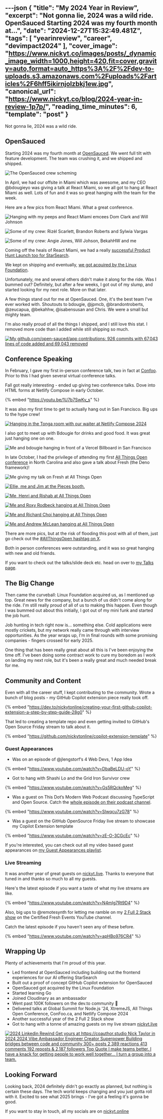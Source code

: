 ---json
{
  "title": "My 2024 Year in Review",
  "excerpt": "Not gonna lie, 2024 was a wild ride.           OpenSauced   Starting 2024 was my fourth month at...",
  "date": "2024-12-27T15:32:49.481Z",
  "tags": [
    "yearinreview",
    "career",
    "devimpact2024"
  ],
  "cover_image": "https://www.nickyt.co/images/posts/_dynamic_image_width=1000,height=420,fit=cover,gravity=auto,format=auto_https%3A%2F%2Fdev-to-uploads.s3.amazonaws.com%2Fuploads%2Farticles%2F6hff5ikirnjolzbkj1ew.jpg",
  "canonical_url": "https://www.nickyt.co/blog/2024-year-in-review-1p7p/",
  "reading_time_minutes": 6,
  "template": "post"
}
---

Not gonna lie, 2024 was a wild ride.

## OpenSauced

Starting 2024 was my fourth month at [OpenSauced](https://opensauced.pizza/). We went full tilt with feature development. The team was crushing it, and we shipped and shipped.

![The OpenSauced crew scheming](https://www.nickyt.co/images/posts/_uploads_articles_8y9oo3atn3eq9g47cpvp.png)

In April, we had our offsite in Miami which was awesome, and my CEO @bdougieyo was giving a talk at React Miami, so we all got to hang at React Miami as well. Lots of fun and it was so great hanging with the team for the week.

Here are a few pics from React Miami. What a great conference.

![Hanging with my peeps and React Miami emcees Dom Clark and Will Johnson](https://www.nickyt.co/images/posts/_uploads_articles_f10d7lmfjnfxzn5gtv33.png)

![Some of my crew: Rizèl Scarlett, Brandon Roberts and Sylwia Vargas](https://www.nickyt.co/images/posts/_uploads_articles_nkns482q6qr7o26lndup.png)

![Some of my crew: Angie Jones, Will Johson, BekahHW and me](https://www.nickyt.co/images/posts/_uploads_articles_rhs7ogarqvi0j34jrdqu.png)

Coming off the heals of React Miami, we had a really [successful Product Hunt Launch too for StarSearch](https://www.producthunt.com/products/opensauced#starsearch).

We kept on shipping and eventually, [we got acquired by the Linux Foundation](https://opensauced.pizza/blog/opensauced-is-joining-the-linux-foundation).

Unfortunately, me and several others didn't make it along for the ride. Was I bummed out? Definitely, but after a few weeks, I got out of my slump, and started looking for my next role. More on that later.

A few things stand out for me at OpenSauced. One, it's the best team I've ever worked with. Shoutouts to bdougie, @jpmcb, @brandontroberts, @zeucapua, @bekahhw, @isabensusan and Chris. We were a small but mighty team.

I'm also really proud of all the things I shipped, and I still love this stat. I removed more code than I added while still shipping so much.

[![My github.com/open-sauced/app contributions: 926 commits with 67,043 lines of code added and 69,043 removed](https://www.nickyt.co/images/posts/_uploads_articles_yjd3rgo0pkzda8rc0ciz.png)
](https://github.com/open-sauced/app/graphs/contributors)

## Conference Speaking

In February, I gave my first in-person conference talk, two in fact at [Confoo](https://confoo.ca). Prior to this I had given several virtual conference talks.

Fall got really interesting - ended up giving two conference talks. Dove into HTML forms at Netlify Compose in early October.

{% embed "https://youtu.be/1U7b7SwKv_s" %}

It was also my first time to get to actually hang out in San Francisco. Big ups to the hype crew!

[![Hanging in the Tonga room with our waiter at Netlify Compose 2024](https://www.nickyt.co/images/posts/_uploads_articles_68poi9li53hkizc5jkrx.png)](https://x.com/nickytonline/status/1842036732616966270)

I also got to meet up with Bdougie for drinks and good food. It was great just hanging one on one.

![Me and bdougie hanging in front of a Vercel Billboard in San Francisco](https://www.nickyt.co/images/posts/_uploads_articles_tylihylqxxdyh67eoxfw.png)

In late October, I had the privilege of attending my first [All Things Open conference](https://allthingsopen.org/events/all-things-open-2024) in North Carolina and also gave a talk about Fresh (the Deno framework)!

![Me giving my talk on Fresh at All Things Open](https://www.nickyt.co/images/posts/_uploads_articles_af1koqwniitxjysvzfka.png)

[![Ellie, me and Jim at the Pieces booth.](https://www.nickyt.co/images/posts/_uploads_articles_ttdumeiifhs8gywvzioj.png)](https://x.com/nickytonline/status/1851283568875499901)

[![Me, Henri and Rishab at All Things Open](https://www.nickyt.co/images/posts/_uploads_articles_0hdwm8sus8tlxqmaqw3g.png)](https://x.com/nickytonline/status/1850968583549173989)

[![Me and Roxy Rodbeck hanging at All Things Open](https://www.nickyt.co/images/posts/_uploads_articles_vkfqwaooweppfpfpgvp6.png)](https://x.com/nickytonline/status/1851073799468249586)

[![Me and Richard Choi hanging at All Things Open](https://www.nickyt.co/images/posts/_uploads_articles_gl2jiobfcesf2roq3n7p.png)](https://x.com/nickytonline/status/1851073799468249586)

[![Me and Andrew McLean hanging at All Things Open](https://www.nickyt.co/images/posts/_uploads_articles_og65pvbv9ns3fpfdhj4u.png)
](https://x.com/nickytonline/status/1851073799468249586)

There are more pics, but at the risk of flooding this post with all of them, just go check out the [#AllThingsOpen hashtag on X](https://x.com/hashtag/AllThingsOpen).

Both in person conferences were outstanding, and it was so great hanging with new and old friends.

If you want to check out the talks/slide deck etc. head on over to [my Talks page](https://www.nickyt.co/talks).

## The Big Change

Then came the curveball: Linux Foundation acquired us, as I mentioned up top. Great news for the company, but a bunch of us didn't come along for the ride. I'm still really proud of all of us to making this happen. Even though I was bummed out about this initially, I got out of my mini funk and started the job hunt. 

Job hunting in tech right now is... something else. Cold applications were mostly crickets, but my network really came through with interview opportunities. As the year wraps up, I'm in final rounds with some promising companies - fingers crossed for early 2025.

One thing that has been really great about all this is I've been enjoying the time off. I've been doing some contract work to cure my boredom as I work on landing my next role, but it's been a really great and much needed break for me.

## Community and Content

Even with all the career stuff, I kept contributing to the community. Wrote a bunch of blog posts - my GitHub Copilot extension piece really took off.

{% embed "https://dev.to/nickytonline/creating-your-first-github-copilot-extension-a-step-by-step-guide-28g0" %}

That led to creating a template repo and even getting invited to GitHub's Open Source Friday stream to talk about it.

{% embed "https://github.com/nickytonline/copilot-extension-template" %}

### Guest Appearances

* Was on an episode of @jlengstorf‘s 4 Web Devs, 1 App Idea

{% embed "https://www.youtube.com/watch?v=DbaBeLDU-oY" %}

* Got to hang with Shashi Lo and the Grid Iron Survivor crew

{% embed "https://www.youtube.com/watch?v=Gs5RQckoMeg" %}

* Was a guest on This Dot‘s Modern Web Podcast discussing TypeScript and Open Source. Catch the [whole episode on their podcast channel](https://open.spotify.com/episode/6IarSxaz6BisIGSinuswdu).

{% embed "https://www.youtube.com/watch?v=Slwqcu7zG78" %}

* Was a guest on the GitHub OpenSource Friday live stream to showcase my Copilot Extension template

{% embed "https://www.youtube.com/watch?v=zE-O-3CGcEc" %}

If you're interested, you can check out all my video based guest appearances on [my Guest Appearances playlist](https://www.youtube.com/playlist?list=PLcR4ZgxWXeIAa0VXPJQ7fgXkx73A5TeGU).

### Live Streaming

It was another year of great guests on [nickyt.live](https://nickyt.live). Thanks to everyone that tuned in and thanks so much to all my guests.

Here's the latest episode if you want a taste of what my live streams are like.

{% embed "https://www.youtube.com/watch?v=N4mIg7Rt9D4" %}

Also, big ups to @remotesynth for letting me ramble on my [2 Full 2 Stack show](https://cfe.dev/talkshow/2full2stack) on the Certified Fresh Events YouTube channel.

Catch the latest episode if you haven't seen any of these before.

{% embed "https://www.youtube.com/watch?v=apHBo976CR4" %}

## Wrapping Up

Plenty of achievements that I'm proud of this year.

* Led frontend at OpenSauced including building out the frontend experiences for our AI offering StarSearch
* Built out a proof of concept GitHub Copilot extension for OpenSauced
* OpenSauced got acquired by the Linux Foundation
* Started learning Go
* Joined Cloudinary as an ambassador
* Went past 100K followers on the dev.to community 🚀
* Delivered talks at Global Summit for Node.js '24, XtremeJS, All Things Open Conference, ConFoo.ca, and Netlify Compose 2024
* Another successful year of the 2 Full 2 Stack show
* Got to hang with a tonne of amazing guests on my live stream [nickyt.live](https://nickyt.live)


[![2024 Linkedin Rewind Get yours at https://coauthor.studio Nick Taylor in 2024 2024 Vibe Ambassador Engineer Creator Superpower Building bridges between code and community 300+ posts 2,389 reactions 413 comments 192 reposts & 2,187 followers Top Quote I make teams better. I have a knack for getting people to work well together... I turn a group into a team.](https://www.nickyt.co/images/posts/_uploads_articles_lhqwnn2calxm2mnc7r5p.png)](https://www.linkedin.com/feed/update/urn:li:activity:7278007012569886720/)

## Looking Forward

Looking back, 2024 definitely didn't go exactly as planned, but nothing is certain these days. The tech world keeps changing and you just gotta roll with it. Excited to see what 2025 brings - I've got a feeling it's gonna be good.​​​​​​​​​​​​​​​​

If you want to stay in touch, all my socials are on [nickyt.online](https://nickyt.online)
